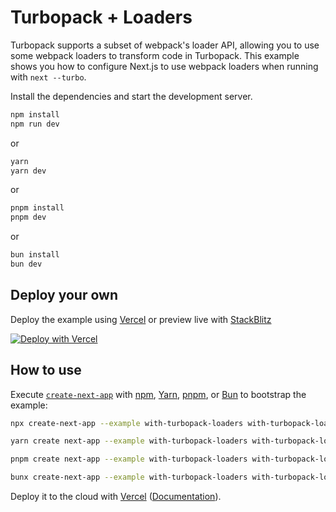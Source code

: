 # Turbopack + Loaders

Turbopack supports a subset of webpack's loader API, allowing you to use some webpack loaders to transform code in Turbopack. This example shows you how to configure Next.js to use webpack loaders when running with `next --turbo`.

Install the dependencies and start the development server.

```sh
npm install
npm run dev
```

or

```sh
yarn
yarn dev
```

or

```sh
pnpm install
pnpm dev
```

or

```sh
bun install
bun dev
```

## Deploy your own

Deploy the example using [Vercel](https://vercel.com?utm_source=github&utm_medium=readme&utm_campaign=next-example) or preview live with [StackBlitz](https://stackblitz.com/github/vercel/next.js/tree/canary/examples/with-turbopack-loaders)

[![Deploy with Vercel](https://vercel.com/button)](https://vercel.com/new/clone?repository-url=https://github.com/vercel/next.js/tree/canary/examples/with-turbopack-loaders&project-name=with-turbopack-loaders&repository-name=with-turbopack-loaders)

## How to use

Execute [`create-next-app`](https://github.com/vercel/next.js/tree/canary/packages/create-next-app) with [npm](https://docs.npmjs.com/cli/init), [Yarn](https://yarnpkg.com/lang/en/docs/cli/create/), [pnpm](https://pnpm.io), or [Bun](https://bun.sh/docs/cli/bunx) to bootstrap the example:

```bash
npx create-next-app --example with-turbopack-loaders with-turbopack-loaders-app
```

```bash
yarn create next-app --example with-turbopack-loaders with-turbopack-loaders-app
```

```bash
pnpm create next-app --example with-turbopack-loaders with-turbopack-loaders-app
```

```bash
bunx create-next-app --example with-turbopack-loaders with-turbopack-loaders-app
```

Deploy it to the cloud with [Vercel](https://vercel.com/new?utm_source=github&utm_medium=readme&utm_campaign=next-example) ([Documentation](https://nextjs.org/docs/deployment)).
